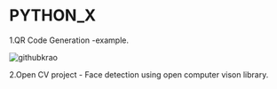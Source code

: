 # PYTHON_X

1.QR Code Generation -example. 



![githubkrao](https://user-images.githubusercontent.com/85458059/125947132-5d256f1d-9cee-4619-9091-b903bc12e47a.jpg)

2.Open CV project - Face detection using open computer vison library.
